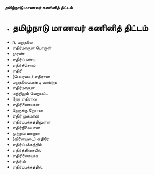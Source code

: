 **தமிழ்நாடு மாணவர் கணினித் திட்டம்**
- # தமிழ்நாடு மாணவர் கணினித் திட்டம்
- n. மறுதலை
- எதிர்மாறான பொருள்
- முரண்
- எதிர்ப்பண்பு
- எதிர்ச்சொல்
- எதிரி
- (பெயரடை) எதிரான
- மறுதலைப்பண்பு வாய்ந்த
- எதிர்மாறான
- மற்றிலும் வேறுபட்ட
- நேர் எதிரான
- எதிரிணையான
- நேருக்கு நேரான
- எதிர் முகமான
- எதிர்ப்பக்கத்திலுள்ள
- எதிர்நிலையான
- முற்றும் மாறான
- (வினையடை) எதிரே
- எதிர்ப்பக்கத்தில்
- எதிர்த்திசையில்
- எதிரிணையாக
- எதிரில்
- எதிர்ப்பக்கத்தில்.

